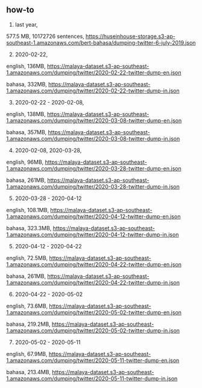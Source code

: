 ## how-to

1. last year,

577.5 MB, 10172726 sentences, https://huseinhouse-storage.s3-ap-southeast-1.amazonaws.com/bert-bahasa/dumping-twitter-6-july-2019.json

2. 2020-02-22,

english, 136MB, https://malaya-dataset.s3-ap-southeast-1.amazonaws.com/dumping/twitter/2020-02-22-twitter-dump-en.json

bahasa, 332MB, https://malaya-dataset.s3-ap-southeast-1.amazonaws.com/dumping/twitter/2020-02-22-twitter-dump-in.json

3. 2020-02-22 - 2020-02-08,

english, 138MB, https://malaya-dataset.s3-ap-southeast-1.amazonaws.com/dumping/twitter/2020-03-08-twitter-dump-en.json

bahasa, 357MB, https://malaya-dataset.s3-ap-southeast-1.amazonaws.com/dumping/twitter/2020-03-08-twitter-dump-in.json

4. 2020-02-08, 2020-03-28,

english, 96MB, https://malaya-dataset.s3-ap-southeast-1.amazonaws.com/dumping/twitter/2020-03-28-twitter-dump-en.json

bahasa, 261MB, https://malaya-dataset.s3-ap-southeast-1.amazonaws.com/dumping/twitter/2020-03-28-twitter-dump-in.json

5. 2020-03-28 - 2020-04-12

english, 108.1MB, https://malaya-dataset.s3-ap-southeast-1.amazonaws.com/dumping/twitter/2020-04-12-twitter-dump-en.json

bahasa, 323.3MB, https://malaya-dataset.s3-ap-southeast-1.amazonaws.com/dumping/twitter/2020-04-12-twitter-dump-in.json

5. 2020-04-12 - 2020-04-22

english, 72.5MB, https://malaya-dataset.s3-ap-southeast-1.amazonaws.com/dumping/twitter/2020-04-22-twitter-dump-en.json

bahasa, 261MB, https://malaya-dataset.s3-ap-southeast-1.amazonaws.com/dumping/twitter/2020-04-22-twitter-dump-in.json

6. 2020-04-22 - 2020-05-02

english, 73.6MB, https://malaya-dataset.s3-ap-southeast-1.amazonaws.com/dumping/twitter/2020-05-02-twitter-dump-en.json

bahasa, 219.2MB, https://malaya-dataset.s3-ap-southeast-1.amazonaws.com/dumping/twitter/2020-05-02-twitter-dump-in.json

7. 2020-05-02 - 2020-05-11

english, 67.9MB, https://malaya-dataset.s3-ap-southeast-1.amazonaws.com/dumping/twitter/2020-05-11-twitter-dump-en.json

bahasa, 213.4MB, https://malaya-dataset.s3-ap-southeast-1.amazonaws.com/dumping/twitter/2020-05-11-twitter-dump-in.json